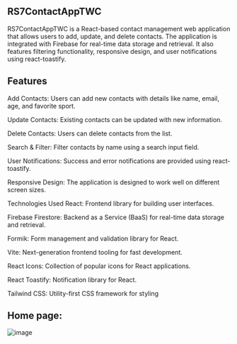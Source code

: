 ## RS7ContactAppTWC 

RS7ContactAppTWC is a React-based contact management web application that allows users to add, update, and delete contacts. The application is integrated with Firebase for real-time data storage and retrieval. It also features filtering functionality, responsive design, and user notifications using react-toastify.


## Features 

Add Contacts: Users can add new contacts with details like name, email, age, and favorite sport.

Update Contacts: Existing contacts can be updated with new information.

Delete Contacts: Users can delete contacts from the list.

Search & Filter: Filter contacts by name using a search input field.

User Notifications: Success and error notifications are provided using react-toastify.

Responsive Design: The application is designed to work well on different screen sizes.

Technologies Used React: Frontend library for building user interfaces.

Firebase Firestore: Backend as a Service (BaaS) for real-time data storage and retrieval.

Formik: Form management and validation library for React. 

Vite: Next-generation frontend tooling for fast development. 

React Icons: Collection of popular icons for React applications. 

React Toastify: Notification library for React. 

Tailwind CSS: Utility-first CSS framework for styling


## Home page:

![image](https://github.com/user-attachments/assets/182a5f76-2b06-4d9d-bb56-e45bf0758a4e)
